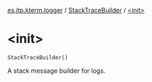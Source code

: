 [es.jtp.kterm.logger](../index.md) / [StackTraceBuilder](index.md) / [&lt;init&gt;](./-init-.md)

# &lt;init&gt;

`StackTraceBuilder()`

A stack message builder for logs.

